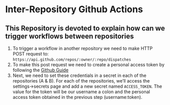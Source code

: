 # Inter-Repository Github Actions
This Repository is devoted to explain how can we trigger workflows between repositories
--
1) To trigger a workflow in another repository we need to make HTTP POST request to:
`https://api.github.com/repos/:owner/:repo/dispatches`
2) To make this post request we need to create a personal access token by following the [Github Guide](https://help.github.com/en/github/authenticating-to-github/creating-a-personal-access-token-for-the-command-line)
3) Next, we need to set these credentials in a secret in each of the repositories (A & B). For each of the repositories, we’ll access the settings->secrets page and add a new secret named `ACCESS_TOKEN`. The value for the token will be our username a colon and the personal access token obtained in the previous step (username:token).
